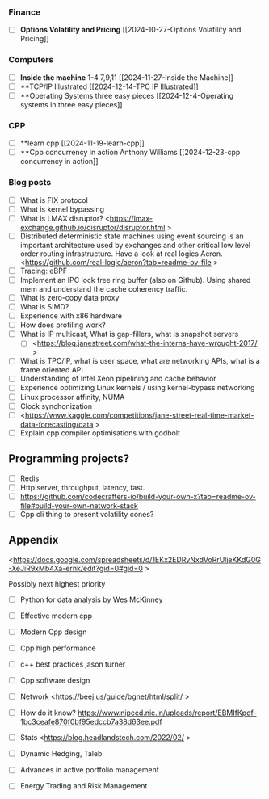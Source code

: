 ### Finance
- [ ] **Options Volatility and Pricing** [[2024-10-27-Options Volatility and Pricing]]

### Computers
- [ ] **Inside the machine** 1-4 7,9,11 [[2024-11-27-Inside the Machine]]
- [ ] **TCP/IP Illustrated [[2024-12-14-TPC IP Illustrated]]
- [ ] **Operating Systems three easy pieces [[2024-12-4-Operating systems in three easy pieces]]
### CPP
- [ ] **learn cpp [[2024-11-19-learn-cpp]]
- [ ] **Cpp concurrency in action Anthony Williams [[2024-12-23-cpp concurrency in action]]
### Blog posts
- [ ] What is FIX protocol
- [ ] What is kernel bypassing
- [ ] What is LMAX disruptor? <https://lmax-exchange.github.io/disruptor/disruptor.html >
- [ ] Distributed deterministic state machines using event sourcing is an important architecture used by exchanges and other critical low level order routing infrastructure. Have a look at real logics Aeron. <https://github.com/real-logic/aeron?tab=readme-ov-file >
- [ ] Tracing: eBPF
- [ ] Implement an IPC lock free ring buffer (also on Github). Using shared mem and understand the cache coherency traffic.
- [ ] What is zero-copy data proxy
- [ ] What is SIMD?
- [ ] Experience with x86 hardware
- [ ] How does profiling work?
- [ ] What is IP multicast, What is gap-fillers, what is snapshot servers 
	- [ ] <https://blog.janestreet.com/what-the-interns-have-wrought-2017/ >
- [ ] What is TPC/IP, what is user space, what are networking APIs, what is a frame oriented API
- [ ] Understanding of Intel Xeon pipelining and cache behavior
- [ ] Experience optimizing Linux kernels / using kernel-bypass networking
- [ ] Linux processor affinity, NUMA
- [ ] Clock synchonization
- [ ] <https://www.kaggle.com/competitions/jane-street-real-time-market-data-forecasting/data >
- [ ] Explain cpp compiler optimisations with godbolt

## Programming projects?
- [ ] Redis
- [ ] Http server, throughput, latency, fast.
- [ ] <https://github.com/codecrafters-io/build-your-own-x?tab=readme-ov-file#build-your-own-network-stack>
- [ ] Cpp cli thing to present volatility cones?

## Appendix
<https://docs.google.com/spreadsheets/d/1EKx2EDRyNxdVoRrUljeKKdG0G-XeJiR9xMb4Xa-ernk/edit?gid=0#gid=0 >

Possibly next highest priority
- [ ] Python for data analysis by Wes McKinney


- [ ] Effective modern cpp
- [ ] Modern Cpp design
- [ ] Cpp high performance
- [ ] c++ best practices jason turner
- [ ] Cpp software design

- [ ] Network <https://beej.us/guide/bgnet/html/split/ >
- [ ] How do it know? <https://www.nipccd.nic.in/uploads/report/EBMIfKpdf-1bc3ceafe870f0bf95edccb7a38d63ee.pdf>

- [ ] Stats <https://blog.headlandstech.com/2022/02/ >

- [ ] Dynamic Hedging, Taleb
- [ ] Advances in active portfolio management
- [ ] Energy Trading and Risk Management